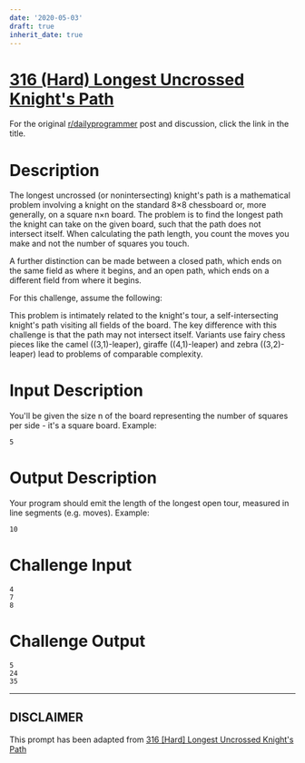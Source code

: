 ```yaml
---
date: '2020-05-03'
draft: true
inherit_date: true
---
```


# [316 (Hard) Longest Uncrossed Knight's Path](https://www.reddit.com/r/dailyprogrammer/comments/6dgiig/20170526_challenge_316_hard_longest_uncrossed/)

For the original [r/dailyprogrammer](https://www.reddit.com/r/dailyprogrammer/) post and discussion, click the link in the title.

# Description
The longest uncrossed (or nonintersecting) knight's path is a mathematical problem involving a knight on the standard 8×8 chessboard or, more generally, on a square n×n board. The problem is to find the longest path the knight can take on the given board, such that the path does not intersect itself. When calculating the path length, you count the moves you make and not the number of squares you touch.

A further distinction can be made between a closed path, which ends on the same field as where it begins, and an open path, which ends on a different field from where it begins.

For this challenge, assume the following: 

This problem is intimately related to the knight's tour, a self-intersecting knight's path visiting all fields of the board. The key difference with this challenge is that the path may not intersect itself. Variants use fairy chess pieces like the camel ((3,1)-leaper), giraffe ((4,1)-leaper) and zebra ((3,2)-leaper) lead to problems of comparable complexity.

# Input Description
You'll be given the size n of the board representing the number of squares per side - it's a square board. Example:


```
5
```
# Output Description
Your program should emit the length of the longest open tour, measured in line segments (e.g. moves). Example:


```
10
```
# Challenge Input

```
4
7
8
```
# Challenge Output

```
5
24
35
```

----
## **DISCLAIMER**
This prompt has been adapted from [316 [Hard] Longest Uncrossed Knight's Path](https://www.reddit.com/r/dailyprogrammer/comments/6dgiig/20170526_challenge_316_hard_longest_uncrossed/
)
